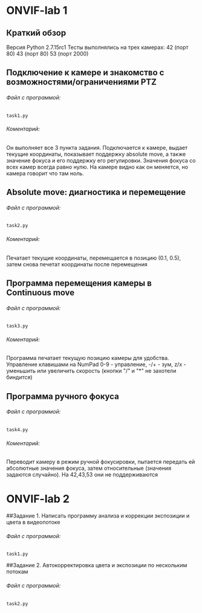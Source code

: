 # ONVIF-lab 1

## Краткий обзор
Версия Python 2.7.15rc1
Тесты выполнялись на трех камерах:
42 (порт 80)
43 (порт 80)
53 (порт 2000)

## Подключение к камере и знакомство с возможностями/ограничениями PTZ
###### Файл с программой:
    task1.py

###### Коментарий:
Он выполняет все 3 пункта задания. Подключается к камере, выдает текущие координаты, показывает поддержку absolute move, a также значение фокуса и его поддержку его регулировки. Значения фокуса со всех камер всегда равно нулю. На камере видно как он меняется, но камера говорит что там ноль.

## Absolute move: диагностика и перемещение
###### Файл с программой:
    task2.py

###### Коментарий:
Печатает текущие координаты, перемещается в позицию (0.1, 0.5), затем снова печетат координаты после перемещения

## Программа перемещения камеры в Continuous move
###### Файл с программой:
    task3.py

###### Коментарий:
Программа печатает текущую позицию камеры для удобства. Управление клавишами на NumPad 0-9 - управление, -/+ - зум, z/x - уменьшить или увеличить скорость (кнопки "/" и "*" не захотели биндится)

## Программа ручного фокуса
###### Файл с программой:
    task4.py

###### Коментарий:
Переводит камеру в режим ручной фокусировки, пытается передать ей абсолютные значения фокуса, затем относительные (значения задаются случайно). На 42,43,53 они не поддерживаются

# ONVIF-lab 2
##Задание 1. Написать программу анализа и коррекции экспозиции и цвета в видеопотоке
###### Файл с программой:
    task1.py

##Задание 2. Автокорректировка цвета и экспозиции по нескольким потокам
###### Файл с программой:
    task2.py